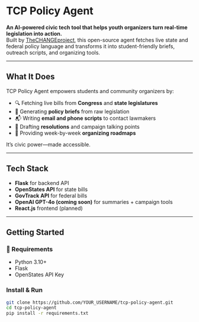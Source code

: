 # TCP Policy Agent

**An AI-powered civic tech tool that helps youth organizers turn real-time legislation into action.**  
Built by [TheCHANGEproject](https://thechangeproject.org), this open-source agent fetches live state and federal policy language and transforms it into student-friendly briefs, outreach scripts, and organizing tools.

---

## What It Does

TCP Policy Agent empowers students and community organizers by:

- 🔍 Fetching live bills from **Congress** and **state legislatures**
- 📝 Generating **policy briefs** from raw legislation
- 📬 Writing **email and phone scripts** to contact lawmakers
- 🧾 Drafting **resolutions** and campaign talking points
- 🧭 Providing week-by-week **organizing roadmaps**

It’s civic power—made accessible.

---

## Tech Stack

- **Flask** for backend API
- **OpenStates API** for state bills
- **GovTrack API** for federal bills
- **OpenAI GPT-4o (coming soon)** for summaries + campaign tools
- **React.js** frontend (planned)

---

## Getting Started

### 🔧 Requirements

- Python 3.10+
- Flask
- OpenStates API Key

### Install & Run

```bash
git clone https://github.com/YOUR_USERNAME/tcp-policy-agent.git
cd tcp-policy-agent
pip install -r requirements.txt
